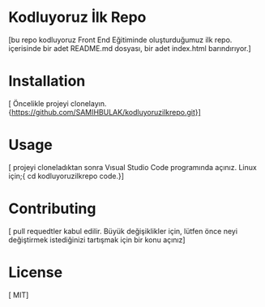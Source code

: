 # Kodluyoruz İlk Repo
[bu repo kodluyoruz Front End Eğitiminde oluşturduğumuz ilk repo. içerisinde bir adet README.md dosyası, bir adet index.html barındırıyor.]
# Installation
[ Öncelikle projeyi clonelayın.{https://github.com/SAMIHBULAK/kodluyoruzilkrepo.git}]
# Usage
[ projeyi cloneladıktan sonra Vısual Studio Code programında açınız.
Linux için;{ cd kodluyoruzilkrepo code.}]
# Contributing
[ pull requedtler kabul edilir. Büyük değişiklikler için, lütfen önce neyi değiştirmek istediğinizi tartışmak için bir konu açınız]
# License
[ MIT]
